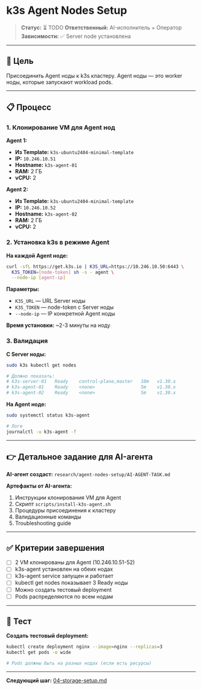 # k3s Agent Nodes Setup

> **Статус:** ⏳ TODO
> **Ответственный:** AI-исполнитель + Оператор
> **Зависимости:** ✅ Server node установлена

---

## 🎯 Цель

Присоединить Agent ноды к k3s кластеру. Agent ноды — это worker ноды, которые запускают workload pods.

---

## 📋 Процесс

### 1. Клонирование VM для Agent нод

**Agent 1:**
- **Из Template:** `k3s-ubuntu2404-minimal-template`
- **IP:** `10.246.10.51`
- **Hostname:** `k3s-agent-01`
- **RAM:** 2 ГБ
- **vCPU:** 2

**Agent 2:**
- **Из Template:** `k3s-ubuntu2404-minimal-template`
- **IP:** `10.246.10.52`
- **Hostname:** `k3s-agent-02`
- **RAM:** 2 ГБ
- **vCPU:** 2

### 2. Установка k3s в режиме Agent

**На каждой Agent ноде:**
```bash
curl -sfL https://get.k3s.io | K3S_URL=https://10.246.10.50:6443 \
  K3S_TOKEN=[node-token] sh -s - agent \
  --node-ip [agent-ip]
```

**Параметры:**
- `K3S_URL` — URL Server ноды
- `K3S_TOKEN` — node-token с Server ноды
- `--node-ip` — IP конкретной Agent ноды

**Время установки:** ~2-3 минуты на ноду

### 3. Валидация

**С Server ноды:**
```bash
sudo k3s kubectl get nodes

# Должно показать:
# k3s-server-01   Ready    control-plane,master   10m   v1.30.x
# k3s-agent-01    Ready    <none>                 5m    v1.30.x
# k3s-agent-02    Ready    <none>                 5m    v1.30.x
```

**На Agent ноде:**
```bash
sudo systemctl status k3s-agent

# Логи
journalctl -u k3s-agent -f
```

---

## 👉 Детальное задание для AI-агента

**AI-агент создаст:** `research/agent-nodes-setup/AI-AGENT-TASK.md`

**Артефакты от AI-агента:**
1. Инструкции клонирования VM для Agent
2. Скрипт `scripts/install-k3s-agent.sh`
3. Процедуры присоединения к кластеру
4. Валидационные команды
5. Troubleshooting guide

---

## ✅ Критерии завершения

- [ ] 2 VM клонированы для Agent (10.246.10.51-52)
- [ ] k3s-agent установлен на обеих нодах
- [ ] k3s-agent service запущен и работает
- [ ] kubectl get nodes показывает 3 Ready ноды
- [ ] Можно создать тестовый deployment
- [ ] Pods распределяются по всем нодам

---

## 🧪 Тест

**Создать тестовый deployment:**
```bash
kubectl create deployment nginx --image=nginx --replicas=3
kubectl get pods -o wide

# Pods должны быть на разных нодах (если есть ресурсы)
```

---

**Следующий шаг:** [04-storage-setup.md](./04-storage-setup.md)
